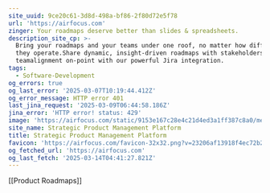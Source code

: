 ```yaml
---
site_uuid: 9ce20c61-3d8d-498a-bf86-2f80d72e5f78
url: 'https://airfocus.com'
zinger: Your roadmaps deserve better than slides & spreadsheets.
description_site_cp: >-
  Bring your roadmaps and your teams under one roof, no matter how differently
  they operate.Share dynamic, insight-driven roadmaps with stakeholders, keeping
  teamalignment on-point with our powerful Jira integration.
tags:
  - Software-Development
og_errors: true
og_last_error: '2025-03-07T10:19:44.412Z'
og_error_message: HTTP error 401
last_jina_request: '2025-03-09T06:44:58.186Z'
jina_error: 'HTTP error! status: 429'
image: 'https://airfocus.com/static/9153e167c28e4c21d4ed3a1ff387c8a0/meta-default.png'
site_name: Strategic Product Management Platform
title: Strategic Product Management Platform
favicon: 'https://airfocus.com/favicon-32x32.png?v=23206af13918f4ec72b2582ef7d0e3c7'
og_fetched_url: 'https://airfocus.com'
og_last_fetch: '2025-03-14T04:41:27.821Z'
---
```

[[Product Roadmaps]]

